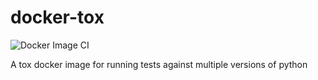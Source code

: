 # docker-tox
 
![Docker Image CI](https://github.com/TheCulliganMan/docker-tox/workflows/Docker%20Image%20CI/badge.svg)

A tox docker image for running tests against multiple versions of python

